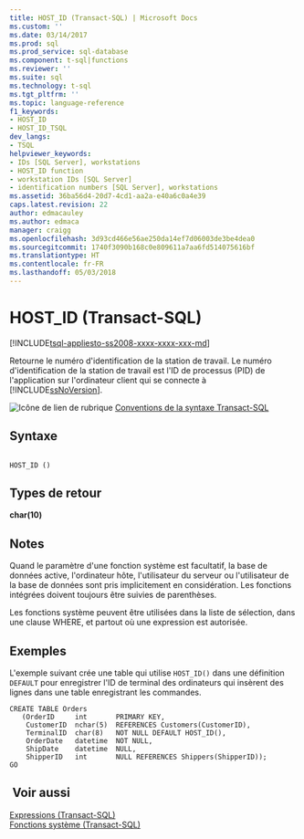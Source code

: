 ```yaml
---
title: HOST_ID (Transact-SQL) | Microsoft Docs
ms.custom: ''
ms.date: 03/14/2017
ms.prod: sql
ms.prod_service: sql-database
ms.component: t-sql|functions
ms.reviewer: ''
ms.suite: sql
ms.technology: t-sql
ms.tgt_pltfrm: ''
ms.topic: language-reference
f1_keywords:
- HOST_ID
- HOST_ID_TSQL
dev_langs:
- TSQL
helpviewer_keywords:
- IDs [SQL Server], workstations
- HOST_ID function
- workstation IDs [SQL Server]
- identification numbers [SQL Server], workstations
ms.assetid: 36ba56d4-20d7-4cd1-aa2a-e40a6c0a4e39
caps.latest.revision: 22
author: edmacauley
ms.author: edmaca
manager: craigg
ms.openlocfilehash: 3d93cd466e56ae250da14ef7d06003de3be4dea0
ms.sourcegitcommit: 1740f3090b168c0e809611a7aa6fd514075616bf
ms.translationtype: HT
ms.contentlocale: fr-FR
ms.lasthandoff: 05/03/2018
---
```

# <a name="hostid-transact-sql"></a>HOST_ID (Transact-SQL)
[!INCLUDE[tsql-appliesto-ss2008-xxxx-xxxx-xxx-md](../../includes/tsql-appliesto-ss2008-xxxx-xxxx-xxx-md.md)]

  Retourne le numéro d'identification de la station de travail. Le numéro d'identification de la station de travail est l'ID de processus (PID) de l'application sur l'ordinateur client qui se connecte à [!INCLUDE[ssNoVersion](../../includes/ssnoversion-md.md)].  
  
 ![Icône de lien de rubrique](../../database-engine/configure-windows/media/topic-link.gif "Icône lien de rubrique") [Conventions de la syntaxe Transact-SQL](../../t-sql/language-elements/transact-sql-syntax-conventions-transact-sql.md)  
  
## <a name="syntax"></a>Syntaxe  
  
```  
  
HOST_ID ()  
```  
  
## <a name="return-types"></a>Types de retour  
 **char(10)**  
  
## <a name="remarks"></a>Notes   
 Quand le paramètre d'une fonction système est facultatif, la base de données active, l'ordinateur hôte, l'utilisateur du serveur ou l'utilisateur de la base de données sont pris implicitement en considération. Les fonctions intégrées doivent toujours être suivies de parenthèses.  
  
 Les fonctions système peuvent être utilisées dans la liste de sélection, dans une clause WHERE, et partout où une expression est autorisée.  
  
## <a name="examples"></a>Exemples  
 L'exemple suivant crée une table qui utilise `HOST_ID()` dans une définition `DEFAULT` pour enregistrer l'ID de terminal des ordinateurs qui insèrent des lignes dans une table enregistrant les commandes.  
  
```  
CREATE TABLE Orders  
   (OrderID     int       PRIMARY KEY,  
    CustomerID  nchar(5)  REFERENCES Customers(CustomerID),  
    TerminalID  char(8)   NOT NULL DEFAULT HOST_ID(),  
    OrderDate   datetime  NOT NULL,  
    ShipDate    datetime  NULL,  
    ShipperID   int       NULL REFERENCES Shippers(ShipperID));  
GO  
```  
  
## <a name="see-also"></a> Voir aussi  
 [Expressions &#40;Transact-SQL&#41;](../../t-sql/language-elements/expressions-transact-sql.md)   
 [Fonctions système &#40;Transact-SQL&#41;](../../relational-databases/system-functions/system-functions-for-transact-sql.md)  
  
  
